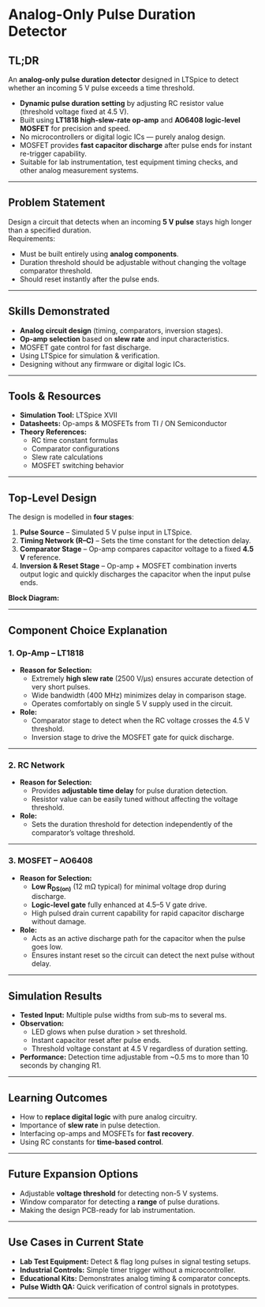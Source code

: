# Analog-Only Pulse Duration Detector

## TL;DR
An **analog-only pulse duration detector** designed in LTSpice to detect whether an incoming 5 V pulse exceeds a time threshold.  
- **Dynamic pulse duration setting** by adjusting RC resistor value (threshold voltage fixed at 4.5 V).  
- Built using **LT1818 high-slew-rate op-amp** and **AO6408 logic-level MOSFET** for precision and speed.  
- No microcontrollers or digital logic ICs — purely analog design.  
- MOSFET provides **fast capacitor discharge** after pulse ends for instant re-trigger capability.  
- Suitable for lab instrumentation, test equipment timing checks, and other analog measurement systems.


---

## Problem Statement
Design a circuit that detects when an incoming **5 V pulse** stays high longer than a specified duration.  
Requirements:
- Must be built entirely using **analog components**.
- Duration threshold should be adjustable without changing the voltage comparator threshold.
- Should reset instantly after the pulse ends.

---

## Skills Demonstrated
- **Analog circuit design** (timing, comparators, inversion stages).
- **Op-amp selection** based on **slew rate** and input characteristics.
- MOSFET gate control for fast discharge.
- Using LTSpice for simulation & verification.
- Designing without any firmware or digital logic ICs.

---

## Tools & Resources
- **Simulation Tool:** LTSpice XVII
- **Datasheets:** Op-amps & MOSFETs from TI / ON Semiconductor
- **Theory References:**
  - RC time constant formulas
  - Comparator configurations
  - Slew rate calculations
  - MOSFET switching behavior

---

## Top-Level Design
The design is modelled in **four stages**:

1. **Pulse Source** – Simulated 5 V pulse input in LTSpice.  
2. **Timing Network (R–C)** – Sets the time constant for the detection delay.  
3. **Comparator Stage** – Op-amp compares capacitor voltage to a fixed **4.5 V** reference.  
4. **Inversion & Reset Stage** – Op-amp + MOSFET combination inverts output logic and quickly discharges the capacitor when the input pulse ends.

**Block Diagram:**

---

## Component Choice Explanation

### 1. **Op-Amp – LT1818**
- **Reason for Selection:**  
  - Extremely **high slew rate** (2500 V/μs) ensures accurate detection of very short pulses.
  - Wide bandwidth (400 MHz) minimizes delay in comparison stage.
  - Operates comfortably on single 5 V supply used in the circuit.
- **Role:**  
  - Comparator stage to detect when the RC voltage crosses the 4.5 V threshold.
  - Inversion stage to drive the MOSFET gate for quick discharge.

---

### 2. **RC Network**
- **Reason for Selection:**  
  - Provides **adjustable time delay** for pulse duration detection.
  - Resistor value can be easily tuned without affecting the voltage threshold.
- **Role:**  
  - Sets the duration threshold for detection independently of the comparator’s voltage threshold.

---

### 3. **MOSFET – AO6408**
- **Reason for Selection:**  
  - **Low R<sub>DS(on)</sub>** (12 mΩ typical) for minimal voltage drop during discharge.
  - **Logic-level gate** fully enhanced at 4.5–5 V gate drive.
  - High pulsed drain current capability for rapid capacitor discharge without damage.
- **Role:**  
  - Acts as an active discharge path for the capacitor when the pulse goes low.
  - Ensures instant reset so the circuit can detect the next pulse without delay.


---

## Simulation Results
- **Tested Input:** Multiple pulse widths from sub-ms to several ms.
- **Observation:**  
  - LED glows when pulse duration > set threshold.  
  - Instant capacitor reset after pulse ends.  
  - Threshold voltage constant at 4.5 V regardless of duration setting.
- **Performance:** Detection time adjustable from ~0.5 ms to more than 10 seconds by changing R1.

---

## Learning Outcomes
- How to **replace digital logic** with pure analog circuitry.
- Importance of **slew rate** in pulse detection.
- Interfacing op-amps and MOSFETs for **fast recovery**.
- Using RC constants for **time-based control**.

---

## Future Expansion Options
- Adjustable **voltage threshold** for detecting non-5 V systems.
- Window comparator for detecting a **range** of pulse durations.
- Making the design PCB-ready for lab instrumentation.

---

## Use Cases in Current State
- **Lab Test Equipment:** Detect & flag long pulses in signal testing setups.
- **Industrial Controls:** Simple timer trigger without a microcontroller.
- **Educational Kits:** Demonstrates analog timing & comparator concepts.
- **Pulse Width QA:** Quick verification of control signals in prototypes.

---
